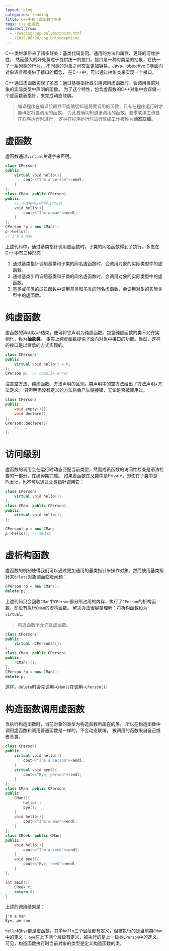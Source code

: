 ```yaml
---
layout: blog 
categories: reading
title: C++手稿：虚函数与多态
tags: C++ 虚函数
redirect_from:
  - /reading/cpp-polymorphism.html
  - /2015/06/28/cpp-polymorphism/
---
```


C++类继承带来了诸多好处：基类代码复用、通用的方法和属性、更好的可维护性，
然而最大的好处莫过于提供统一的接口。接口是一种对类型的抽象，它统一了一系列类的行为，
不同类的对象之间交互更加容易。Java、objective C等面向对象语言都提供了接口的概念，
在C++中，可以通过抽象类来实现一个接口。

C++通过虚函数实现了多态：通过基类指针或引用调用虚函数时，会调用当前对象的实际类型中声明的函数。
为了这个特性，包含虚函数的C++对象中会存储一个虚函数表指针，来完成动态联编。

> 编译程序在编译阶段并不能确切知道将要调用的函数，只有在程序运行时才能确定将要调用的函数，
> 为此要确切知道该调用的函数，要求联编工作要在程序运行时进行，
> 这种在程序运行时进行联编工作被称为**动态联编**。

# 虚函数

虚函数通过`virtual`关键字来声明。

```cpp
class CPerson{
public:
    virtual void hello(){
        cout<<"I'm a person"<<endl;
    }
};
class CMan: public CPerson{
public:
    // 子类中不必声明virtual
    void hello(){
        cout<<"I'm a man"<<endl;
    }
};
CPerson *p = new CMan();
p->hello();
// I'm a man
```

上述代码中，通过基类指针调用虚函数时，子类的同名函数得到了执行。多态在C++中有三种形态：

1. 通过基类指针调用基类和子类的同名虚函数时，会调用对象的实际类型中的虚函数。
2. 通过基类引用调用基类和子类的同名虚函数时，会调用对象的实际类型中的虚函数。
3. 基类或子类的成员函数中调用基类和子类的同名虚函数，会调用对象的实际类型中的虚函数。

# 纯虚函数

虚函数的声明以`=0`结束，便可将它声明为纯虚函数。包含纯虚函数的类不允许实例化，称为**抽象类**。
事实上纯虚函数提供了面向对象中接口的功能。当然，这样的接口是以继承的方式实现的。

```cpp
class CPerson{
public:
    virtual void hello() = 0;
};
CPerson p;  // compile error
```

注意空方法、纯虚函数、方法声明的区别。类声明中的空方法给出了方法声明+方法定义。
只声明但没有定义的方法将会产生链接错，无论是否被调用过。

```cpp
class CPerson{
public:
    void empty(){};
    void declare();
};
CPerson::declare(){
    // ...
};
```

# 访问级别

虚函数的调用会在运行时动态匹配当前类型，然而成员函数的访问性检查是语法检查的一部分，在编译期完成。
如果虚函数在父类中是Private，即使在子类中是Public，也不可以通过父类指针调用它：

```cpp
class CPerson{
    virtual void hello(); 
};
class CMan: public CPerson{
public:
    virtual void hello(); 
};

CPerson* p = new CMan;
p->hello(); // 编译错
```

# 虚析构函数

虚函数的机制使得我们可以通过更加通用的基类指针来操作对象。然而使用基类指针来`delete`对象则面临着问题：

```cpp
CPerson *p = new CMan();
delete p;
```

上述代码只会回收`CMan`中`CPerson`部分所占用的内存，执行了`CPerson`的析构函数，却没有执行`CMan`的虚构函数。
解决办法很容易理解：将析构函数设为`virtual`。

> 构造函数不允许是虚函数。

```cpp
class CPerson{
public: 
    virtual ~CPerson(){};
};
class CMan: public CPerson{
public:
    ~CMan(){}; 
};
CPerson *p = new CMan();
delete p;
```

这样，`delete`时会先调用`~CMan()`在调用`~CPerson()`。

# 构造函数调用虚函数

当执行构造函数时，当前对象的类型为构造函数所属在的类。
所以在构造函数中调用虚函数和调用普通函数是一样的，不会动态联编，
被调用的函数来自自己或者基类。

```cpp
class CPerson{
public:
    virtual void hello(){
        cout<<"I'm a person"<<endl;
    }
    virtual void bye(){
        cout<<"Bye, person"<<endl;
    }
};
class CMan: public CPerson{
public:
    CMan(){
        hello();
        bye();
    }
    void hello(){
        cout<<"I'm a man"<<endl;
    }
};
class CReek: public CMan{
public:
    void hello(){
        cout<<"I'm a reek"<<endl;
    }
    void bye(){
        cout<<"Bye, reek"<<endl;
    }
};

int main(){
    CReek r;
    return 0;
}
```

上述的调用结果是：

```
I'm a man
Bye, person
```

`hello`和`bye`都是虚函数，其中`hello`三个层级都有定义，但被执行的是当前类`CMan`中的定义；
`bye`在上下两个层级有定义，被执行的是上一级类`CPerson`中的定义。
可见，构造函数执行时当前对象的类型是定义构造函数的类。
